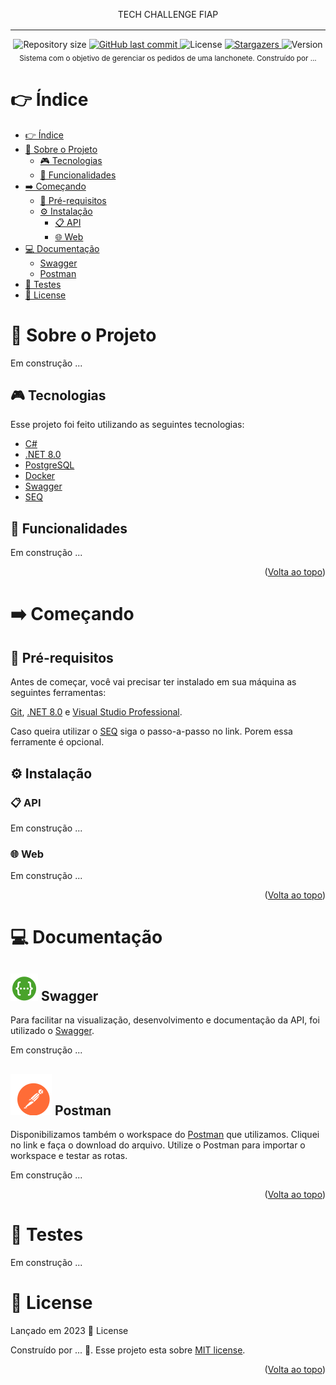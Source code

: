 <!-- Permite  a funcionalidade de voltar ao topo -->
<a name="readme-top"></a>

<!-- Titulo do projeto -->
<div align="center" style="margin-bottom: 16px">
    TECH CHALLENGE FIAP
</div>

___________________________________________________

<!-- Informações visuais do projeto -->
<div align="center">
    <img alt="Repository size" src="https://img.shields.io/github/repo-size/CarlosEduAC/tech-challenge-fiap?color=009bd9">
    <a href="https://github.com/CarlosEduAC/tech-challenge-fiap/commits/main">
        <img alt="GitHub last commit" src="https://img.shields.io/github/last-commit/CarlosEduAC/tech-challenge-fiap?color=009bd9">
    </a>
    <img alt="License" src="https://img.shields.io/badge/license-MIT-009db9">
    <a href="https://github.com/CarlosEduAC/tech-challenge-fiap/stargazers">
        <img alt="Stargazers" src="https://img.shields.io/github/stars/CarlosEduAC/tech-challenge-fiap?color=009db9&logo=github">
    </a>
    <img alt="Version" src="https://img.shields.io/badge/Version-8.0-3B19E5?logo=dotnet" />
</div>

<!-- Breve descrição sobre o projeto -->

<div align="center">
  <sub>Sistema com o objetivo de gerenciar os pedidos de uma lanchonete. Construído por ...
  </sub>
</div>

<!-- Tabela de conteúdo do projeto -->

# 👉 Índice

- [👉 Índice](#-índice)
- [📝 Sobre o Projeto](#-sobre-o-projeto)
  - [🎮 Tecnologias](#-tecnologias)
  - [🧮 Funcionalidades](#-funcionalidades)
- [➡️ Começando](#️-começando)
  - [🚧 Pré-requisitos](#-pré-requisitos)
  - [⚙️ Instalação](#️-instalação)
    - [📋 API](#-api)
    - [🌐 Web](#-web)
- [💻 Documentação](#-documentação)
  - [ Swagger](#-swagger)
  - [ Postman](#-postman)
- [🔎 Testes](#-testes)
- [📕 License](#-license)

<!-- Descrição do projeto -->

# 📝 Sobre o Projeto

Em construção ...

<!-- Tecnologias usadas no projeto -->

## 🎮 Tecnologias

Esse projeto foi feito utilizando as seguintes tecnologias:

- [C#](https://learn.microsoft.com/pt-br/dotnet/csharp/)
- [.NET 8.0](https://dotnet.microsoft.com/en-us/download/dotnet/8.0)
- [PostgreSQL](https://www.postgresql.org/)
- [Docker](https://www.docker.com/)
- [Swagger](https://swagger.io/)
- [SEQ](https://datalust.co/seq)

<!-- Funcionalidades do projeto -->

## 🧮 Funcionalidades

Em construção ...

<p align="right">(<a href="#readme-top">Volta ao topo</a>)</p>

<!-- Começando -->

# ➡️ Começando

<!-- Pré-requisitos para rodar o projeto -->

## 🚧 Pré-requisitos

Antes de começar, você vai precisar ter instalado em sua máquina as seguintes ferramentas:

[Git](https://git-scm.com), [.NET 8.0](https://dotnet.microsoft.com/pt-br/download/dotnet/8.0) e [Visual Studio Professional](https://visualstudio.microsoft.com/pt-br/vs/professional/).

Caso queira utilizar o [SEQ](https://docs.datalust.co/docs/getting-started) siga o passo-a-passo no link. Porem essa ferramente é opcional.

<!-- Como rodar o projeto -->

## ⚙️ Instalação

### 📋 API

Em construção ...

### 🌐 Web

Em construção ...

<p align="right">(<a href="#readme-top">Volta ao topo</a>)</p>

<!-- Documentação do projeto -->

# 💻 Documentação

## ![swaggerlogo][swaggerlogo] Swagger

Para facilitar na visualização, desenvolvimento e documentação da API, foi utilizado
o [Swagger](https://swagger.io/).

Em construção ...

## ![postmanlogo][postmanlogo] Postman

Disponibilizamos também o workspace do [Postman](https://www.postman.com/) que utilizamos. Cliquei no link e faça o download do arquivo. Utilize o Postman para importar o workspace e testar as rotas.

Em construção ...

<p align="right">(<a href="#readme-top">Volta ao topo</a>)</p>

# 🔎 Testes

Em construção ...

# 📕 License

Lançado em 2023 📕 License

Construído por ... 🚀.
Esse projeto esta sobre [MIT license](./LICENSE).

<p align="right">(<a href="#readme-top">Volta ao topo</a>)</p>

[swaggerlogo]: .github/images/swagger.svg
[postmanlogo]: .github/images/postman.svg
